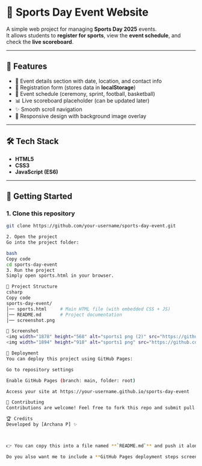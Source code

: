 # 🏅 Sports Day Event Website

A simple web project for managing **Sports Day 2025** events.  
It allows students to **register for sports**, view the **event schedule**, and check the **live scoreboard**.  

---

## 📌 Features
- 🎉 Event details section with date, location, and contact info  
- 📝 Registration form (stores data in **localStorage**)  
- 📅 Event schedule (ceremony, sprint, football, basketball)  
- 📊 Live scoreboard placeholder (can be updated later)  
- ✨ Smooth scroll navigation  
- 🎨 Responsive design with background image overlay  

---

## 🛠️ Tech Stack
- **HTML5**  
- **CSS3**  
- **JavaScript (ES6)**  

---

## 🚀 Getting Started

### 1. Clone this repository
```bash
git clone https://github.com/your-username/sports-day-event.git

2. Open the project
Go into the project folder:

bash
Copy code
cd sports-day-event
3. Run the project
Simply open sports.html in your browser.

📂 Project Structure
csharp
Copy code
sports-day-event/
│── sports.html     # Main HTML file (with embedded CSS + JS)
│── README.md       # Project documentation
│── screenshot.png

📸 Screenshot
<img width="1878" height="568" alt="sports1 png (2)" src="https://github.com/user-attachments/assets/0365a294-41c6-45b3-9fdb-4dec5cc0a0da" />
<img width="1894" height="918" alt="sports1 png" src="https://github.com/user-attachments/assets/574050b1-4922-4f98-8aec-051982c45b25" />

📡 Deployment
You can deploy this project using GitHub Pages:

Go to repository settings

Enable GitHub Pages (branch: main, folder: root)

Access your site at https://your-username.github.io/sports-day-event

🤝 Contributing
Contributions are welcome! Feel free to fork this repo and submit pull requests.

🏆 Credits
Developed by [Archana P] ✨



👉 You can copy this into a file named **`README.md`** and push it along with your project.  

Do you also want me to include a **GitHub Pages deployment steps screenshot** in the README for clari
